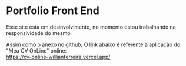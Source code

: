 # Portfolio Front End
  Esse site esta em desinvolvimento, no momento estou trabalhando na responsividade do mesmo.
  
  Assim como o anexo no github;
  O link abaixo é referente a aplicação do "Meu CV OnLine" online:  
  https://cv-online-willianferreira.vercel.app/
